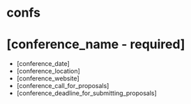 confs
=====

# [conference_name - required]
 * [conference_date]
 * [conference_location]
 * [conference_website]
 * [conference_call_for_proposals]
 * [conference_deadline_for_submitting_proposals]

